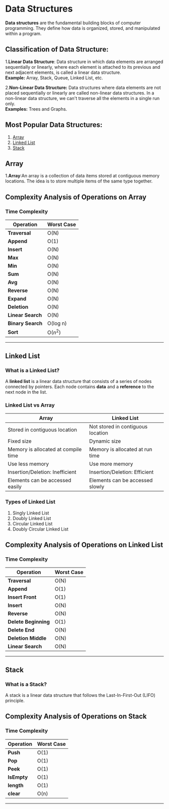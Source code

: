 # Data Structures

****Data structures**** are the fundamental building blocks of computer programming. They define how data is organized, stored, and manipulated within a program.

## ****Classification of Data Structure:****

1.****Linear Data Structure****: Data structure in which data elements are arranged sequentially or linearly, where each element is attached to its previous and next adjacent elements, is called a linear data structure.  
****Example:**** Array, Stack, Queue, Linked List, etc.

2.****Non-Linear Data Structure:**** Data structures where data elements are not placed sequentially or linearly are called non-linear data structures. In a non-linear data structure, we can't traverse all the elements in a single run only.  
****Examples:**** Trees and Graphs.

## ****Most Popular Data Structures:****

1. [Array](#array)
2. [Linked List](#linked-list)
3. [Stack](#stack)

## Array

1.**Array**:An array is a collection of data items stored at contiguous memory locations. The idea is to store multiple items of the same type together.

## Complexity Analysis of Operations on Array

### Time Complexity

| Operation             | Worst Case |
| --------------------- | ---------- |
| ****Traversal****     | O(N)       |
| ****Append****        | O(1)       |
| ****Insert****        | O(N)       |
| ****Max****           | O(N)       |
| ****Min****           | O(N)       |
| ****Sum****           | O(N)       |
| ****Avg****           | O(N)       |
| ****Reverse****       | O(N)       |
| ****Expand****        | O(N)       |
| ****Deletion****      | O(N)       |
| ****Linear Search**** | O(N)       |
| ****Binary Search**** | O(log n)   |
| ****Sort****          | O($n^2$)   |
---

## Linked List

### What is a Linked List?

A ****linked list**** is a linear data structure that consists of a series of nodes connected by pointers. Each node contains ****data**** and a ****reference**** to the next node in the list.

### Linked List vs Array

| Array                               | Linked List                       |
| ----------------------------------- | --------------------------------- |
| Stored in contiguous location       | Not stored in contiguous location |
| Fixed size                          | Dynamic size                      |
| Memory is allocated at compile time | Memory is allocated at run time   |
| Use less memory                     | Use more memory                   |
| Insertion/Deletion: Inefficient     | Insertion/Deletion: Efficient     |
| Elements can be accessed easily     | Elements can be accessed slowly   |

### Types of Linked List

1. Singly Linked List
2. Doubly Linked List
3. Circular Linked List
4. Doubly Circular Linked List

## Complexity Analysis of Operations on Linked List

### Time Complexity

| Operation                | Worst Case |
| ------------------------ | ---------- |
| ****Traversal****        | O(N)       |
| ****Append****           | O(1)       |
| ****Insert Front****     | O(1)       |
| ****Insert****           | O(N)       |
| ****Reverse****          | O(N)       |
| ****Delete Beginning**** | O(1)       |
| ****Delete End****       | O(N)       |
| ****Deletion Middle****  | O(N)       |
| ****Linear Search****    | O(N)       |
---

## Stack

### What is a Stack?

A stack is a linear data structure that follows the Last-In-First-Out (LIFO) principle.

## Complexity Analysis of Operations on Stack

### Time Complexity

| Operation       | Worst Case |
| --------------- | ---------- |
| ****Push****    | O(1)       |
| ****Pop****     | O(1)       |
| ****Peek****    | O(1)       |
| ****IsEmpty**** | O(1)       |
| ****length****  | O(1)       |
| ****clear****   | O(n)       |
---

